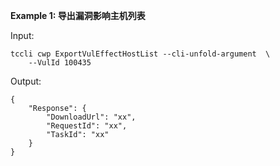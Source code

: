 **Example 1: 导出漏洞影响主机列表**



Input: 

```
tccli cwp ExportVulEffectHostList --cli-unfold-argument  \
    --VulId 100435
```

Output: 
```
{
    "Response": {
        "DownloadUrl": "xx",
        "RequestId": "xx",
        "TaskId": "xx"
    }
}
```

